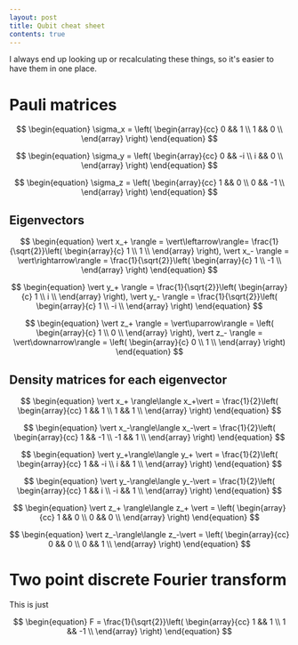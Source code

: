 ```yaml
---
layout: post
title: Qubit cheat sheet
contents: true
---
```


I always end up looking up or recalculating these things, so it's easier to have them in one place.

# Pauli matrices

$$ 
\begin{equation}
\sigma_x = \left(
\begin{array}{cc}
0 && 1 \\
1 && 0 \\
\end{array}
\right)
\end{equation}
$$

$$ 
\begin{equation}
\sigma_y = \left(
\begin{array}{cc}
0 && -i \\
i && 0 \\
\end{array}
\right)
\end{equation}
$$

$$ 
\begin{equation}
\sigma_z = \left(
\begin{array}{cc}
1 && 0 \\
0 && -1 \\
\end{array}
\right)
\end{equation}
$$



## Eigenvectors

$$ 
\begin{equation}
\vert x_+ \rangle = \vert\leftarrow\rangle= \frac{1}{\sqrt{2}}\left(
\begin{array}{c}
1  \\
1  \\
\end{array}
\right),
\vert x_- \rangle = \vert\rightarrow\rangle = \frac{1}{\sqrt{2}}\left(
\begin{array}{c}
1  \\
-1  \\
\end{array}
\right)
\end{equation}
$$


$$ 
\begin{equation}
\vert y_+ \rangle = \frac{1}{\sqrt{2}}\left(
\begin{array}{c}
1  \\
i  \\
\end{array}
\right),
\vert y_- \rangle = \frac{1}{\sqrt{2}}\left(
\begin{array}{c}
1  \\
-i  \\
\end{array}
\right)
\end{equation}
$$

$$ 
\begin{equation}
\vert z_+ \rangle = \vert\uparrow\rangle = \left(
\begin{array}{c}
1  \\
0  \\
\end{array}
\right),
\vert z_- \rangle = \vert\downarrow\rangle = \left(
\begin{array}{c}
0  \\
1  \\
\end{array}
\right)
\end{equation}
$$

## Density matrices for each eigenvector

$$
\begin{equation}
\vert x_+ \rangle\langle x_+\vert =
\frac{1}{2}\left(
\begin{array}{cc}
1 && 1 \\
1 && 1 \\
\end{array}
\right)
\end{equation}
$$

$$
\begin{equation}
\vert x_-\rangle\langle x_-\vert =
\frac{1}{2}\left(
\begin{array}{cc}
1 && -1 \\
-1 && 1 \\
\end{array}
\right)
\end{equation}
$$

$$
\begin{equation}
\vert y_+\rangle\langle y_+ \vert =
\frac{1}{2}\left(
\begin{array}{cc}
1 && -i \\
i && 1 \\
\end{array}
\right)
\end{equation}
$$

$$
\begin{equation}
\vert y_-\rangle\langle y_-\vert =
\frac{1}{2}\left(
\begin{array}{cc}
1 && i \\
-i && 1 \\
\end{array}
\right)
\end{equation}
$$

$$
\begin{equation}
\vert z_+ \rangle\langle z_+ \vert =
\left(
\begin{array}{cc}
1 && 0 \\
0 && 0 \\
\end{array}
\right)
\end{equation}
$$

$$
\begin{equation}
\vert z_-\rangle\langle z_-\vert =
\left(
\begin{array}{cc}
0 && 0 \\
0 && 1 \\
\end{array}
\right)
\end{equation}
$$


# Two point discrete Fourier transform

This is just 

$$
\begin{equation}
F =
\frac{1}{\sqrt{2}}\left(
\begin{array}{cc}
1 && 1 \\
1 && -1 \\
\end{array}
\right)
\end{equation}
$$





















